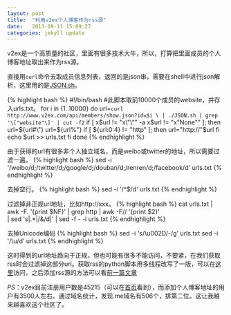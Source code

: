 ```yaml
---
layout: post
title:  "利用v2ex个人博客作为rss源"
date:   2013-09-11 15:09:27
categories: jekyll update
---
```


v2ex是一个高质量的社区，里面有很多技术大牛，所以，打算把里面成员的个人博客地址取出来作为rss源。

直接用`curl`命令去取成员信息列表，返回的是json串，需要在shell中进行json解析，这里用的是[JSON.sh](https://github.com/dominictarr/JSON.sh)。

{% highlight bash %}
#!/bin/bash
#此脚本取前10000个成员的website，并存入urls.txt。
for i in {1..10000}
do
  url=`curl http://www.v2ex.com/api/members/show.json?id=$i \
		| ./JSON.sh | grep '\["website"\]' | cut -f2`
  if [ x$url != "x\"\"" -a x$url != "x\"None\"" ]; then
    url=${url#\"}
    url=${url%\"}
    if [ ${url:0:4} != "http" ]; then
      url="http://"$url
    fi
    echo $url >> urls.txt
  fi
done
{% endhighlight %}

由于获得的url有很多非个人独立域名，而是weibo或twitter的地址，所以需要过滤一遍。
{% highlight bash %}
sed -i '/weibo/d;/twitter/d;/google/d;/douban/d;/renren/d;/facebook/d' urls.txt
{% endhighlight %}

去掉空行。
{% highlight bash %}
sed -i '/^$/d' urls.txt
{% endhighlight %}

过滤掉非正规url地址，比如http://xxx。
{% highlight bash %}
cat urls.txt | awk -F. '{print $NF}' | grep http | awk -F// '{print $2}' \
			 | sed 's|.*|/&/d|' | sed -f - -i urls.txt
{% endhighlight %}

去掉Unicode编码
{% highlight bash %}
sed -i 's/\\u002D/-/g' urls.txt
sed -i '/\\u/d' urls.txt
{% endhighlight %}

这时得到的url地址趋向于正规，但也可能有很多不能访问，不要紧，在我们获取rss时会过滤掉这部分url。获取rss的python脚本用多线程改写了一版，可以在[这里](https://gist.github.com/6520420)访问，之后添加rss源的方法可以看[前一篇文章](http://codefouce.com/jekyll/update/2013/09/06/label-to-rss.html)

*PS*：v2ex目前注册用户数是45215（可以在[首页](http://www.v2ex.com)看到），而添加个人博客地址的用户有3500人左右。通过域名统计，发现.me域名有506个，排第二位。这让我越来越喜欢这个社区了。
